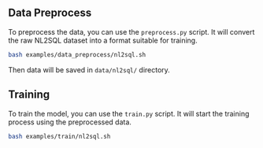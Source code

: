 ## Data Preprocess

To preprocess the data, you can use the `preprocess.py` script. It will convert the raw NL2SQL dataset into a format suitable for training.

```bash
bash examples/data_preprocess/nl2sql.sh
```

Then data will be saved in `data/nl2sql/` directory.
## Training
To train the model, you can use the `train.py` script. It will start the training process using the preprocessed data.

```bash
bash examples/train/nl2sql.sh
```